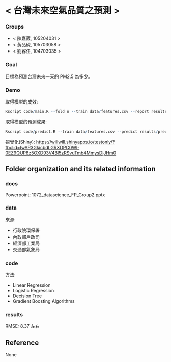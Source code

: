 # < 台灣未來空氣品質之預測 >

### Groups
* < 陳嘉葳, 105204031 >
* < 黃品硯, 105703058 >
* < 劉容任, 104703035 >

### Goal
目標為預測台灣未來一天的 PM2.5 為多少。

### Demo 
取得模型的成效:
```R
Rscript code/main.R --fold n --train data/features.csv --report results/performance.csv
```
取得模型的預測成果:
```R
Rscript code/predict.R --train data/features.csv --predict results/predict.csv
```
視覺化(Shiny):
https://willwill.shinyapps.io/testonly/?fbclid=IwAR3GkicbdLGRXDPC0Wl-0EZ9QUP8z5OXD93V4Bl5zRSvuTmb4MmysDjJHm0

## Folder organization and its related information

### docs
Powerpoint:
1072_datascience_FP_Group2.pptx

### data

來源:
- 行政院環保署
- 內政部戶政司
- 經濟部工業局
- 交通部氣象局

### code

方法:
- Linear Regression
- Logistic Regression
- Decision Tree
- Gradient Boosting Algorithms

### results

RMSE: 8.37 左右

## Reference
None


